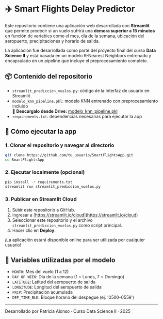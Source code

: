 
# ✈️ Smart Flights Delay Predictor

Este repositorio contiene una aplicación web desarrollada con **Streamlit** que permite predecir si un vuelo sufrirá una **demora superior a 15 minutos** en función de variables como el mes, día de la semana, ubicación del aeropuerto, precipitaciones y horario de salida.

La aplicación fue desarrollada como parte del proyecto final del curso **Data Science II** y está basada en un modelo K-Nearest Neighbors entrenado y encapsulado en un pipeline que incluye el preprocesamiento completo.

## 📦 Contenido del repositorio

- `streamlit_prediccion_vuelos.py`: código de la interfaz de usuario en Streamlit  
- `modelo_knn_pipeline.pkl`: modelo KNN entrenado con preprocesamiento incluido  
  🔗 **Descargalo desde Drive:** [modelo_knn_pipeline.pkl](https://drive.google.com/uc?export=download&id=1-WfkwXzHs1xJMZSOZM1bo5YSMe1TV5Rg)
- `requirements.txt`: dependencias necesarias para ejecutar la app

## 🚀 Cómo ejecutar la app

### 1. Clonar el repositorio y navegar al directorio

```bash
git clone https://github.com/tu_usuario/SmartFlightsApp.git
cd SmartFlightsApp
```

### 2. Ejecutar localmente (opcional)

```bash
pip install -r requirements.txt
streamlit run streamlit_prediccion_vuelos.py
```

### 3. Publicar en Streamlit Cloud

1. Subir este repositorio a GitHub.
2. Ingresar a [https://streamlit.io/cloud](https://streamlit.io/cloud)
3. Seleccionar este repositorio y el archivo `streamlit_prediccion_vuelos.py` como script principal.
4. Hacer clic en **Deploy**.

¡La aplicación estará disponible online para ser utilizada por cualquier usuario!

## 📌 Variables utilizadas por el modelo

- `MONTH`: Mes del vuelo (1 a 12)
- `DAY_OF_WEEK`: Día de la semana (1 = Lunes, 7 = Domingo)
- `LATITUDE`: Latitud del aeropuerto de salida
- `LONGITUDE`: Longitud del aeropuerto de salida
- `PRCP`: Precipitación acumulada
- `DEP_TIME_BLK`: Bloque horario del despegue (ej. '0500-0559')

---

Desarrollado por Patricia Alonso · Curso Data Science II · 2025
